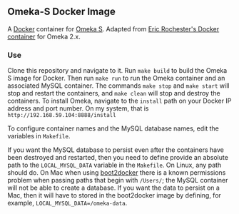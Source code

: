 ## Omeka-S Docker Image

A [Docker](https://www.docker.com/) container for [Omeka S](https://github.com/omeka/omeka-s). Adapted from [Eric Rochester's Docker container](https://github.com/erochest/docker-omeka) for Omeka 2.x.

### Use

Clone this repository and navigate to it. Run `make build` to build the Omeka S image for Docker. Then run `make run` to run the Omeka container and an associated MySQL container. The commands `make stop` and `make start` will stop and restart the containers, and `make clean` will stop and destroy the containers. To install Omeka, navigate to the `install` path on your Docker IP address and port number. On my system, that is `http://192.168.59.104:8888/install`

To configure container names and the MySQL database names, edit the variables in `Makefile`.

If you want the MySQL database to persist even after the containers have been destroyed and restarted, then you need to define provide an absolute path to the `LOCAL_MYSQL_DATA` variable in the `Makefile`. On Linux, any path should do. On Mac when using [boot2docker](http://boot2docker.io/) there is a known permissions problem when passing paths that begin with `/Users/`; the MySQL container will not be able to create a database. If you want the data to persist on a Mac, then it will have to stored in the boot2docker image by defining, for example, `LOCAL_MYSQL_DATA=/omeka-data`.

